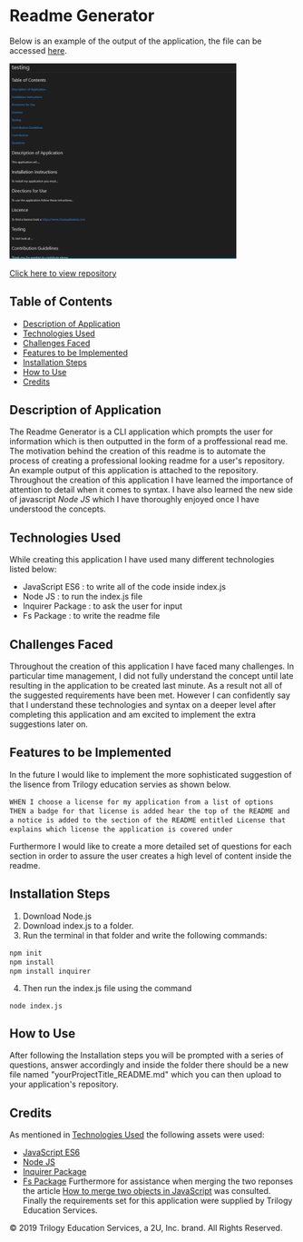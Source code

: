 # Readme Generator
Below is an example of the output of the application, the file can be accessed [here](testing_README.md).


<img src="outputeg.png" width="400"  alt="Output Example"/>

[Click here to view repository](https://github.com/anjkrish2608/readmeGenerator)

## Table of Contents

* [Description of Application](#des)
* [Technologies Used](#tech)
* [Challenges Faced](#chall)
* [Features to be Implemented](#dev)
* [Installation Steps](#insta)
* [How to Use](#use)
* [Credits](#cred)

<a id="des"></a>

## Description of Application
The Readme Generator is a CLI application which prompts the user for information which is then outputted in the form of a proffessional read me. The motivation behind the creation of this readme is to automate the process of creating a professional looking readme for a user's repository. An example output of this application is attached to the repository. Throughout the creation of this application I have learned the importance of attention to detail when it comes to syntax. I have also learned the new side of javascript *Node JS* which I have thoroughly enjoyed once I have understood the concepts.

<a id="tech"></a>

## Technologies Used
While creating this application I have used many different technologies listed below:

* JavaScript ES6 : to write all of the code inside index.js
* Node JS : to run the index.js file
* Inquirer Package : to ask the user for input
* Fs Package : to write the readme file

<a id="chall"></a>

## Challenges Faced
Throughout the creation of this application I have faced many challenges. In particular time management, I did not fully understand the concept until late resulting in the application to be created last minute. As a result not all of the suggested requirements have been met. However I can confidently say that I understand these technologies and syntax on a deeper level after completing this application and am excited to implement the extra suggestions later on.

<a id="dev"></a>

## Features to be Implemented
In the future I would like to implement the more sophisticated suggestion of the lisence from Trilogy education servies as shown below. 
```
WHEN I choose a license for my application from a list of options
THEN a badge for that license is added hear the top of the README and a notice is added to the section of the README entitled License that explains which license the application is covered under
```
Furthermore I would like to create a more detailed set of questions for each section in order to assure the user creates a high level of content inside the readme.


<a id="insta"></a>

## Installation Steps
1. Download Node.js
2. Download index.js to a folder.
3. Run the terminal in that folder and write the following commands:
```
npm init
npm install
npm install inquirer
```
4. Then run the index.js file using the command
```
node index.js
```

<a id="use"></a>

## How to Use
After following the Installation steps you will be prompted with a series of questions, answer accordingly and inside the folder there should be a new file named \"yourProjectTitle\_README.md\" which you can then upload to your application's repository.

<a id="cred"></a>

## Credits
As mentioned in [Technologies Used](#tech) the following assets were used:
* [JavaScript ES6](https://www.javascript.com/)
* [Node JS](https://nodejs.org/en/)
* [Inquirer Package](https://www.npmjs.com/package/inquirer)
* [Fs Package](https://www.npmjs.com/package/fs)
Furthermore for assistance when merging the two reponses the article [How to merge two objects in JavaScript](https://flaviocopes.com/how-to-merge-objects-javascript/) was consulted. Finally the requirements set for this application were supplied by Trilogy Education Services.

© 2019 Trilogy Education Services, a 2U, Inc. brand. All Rights Reserved.